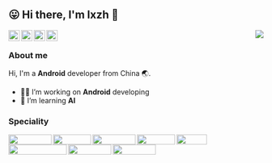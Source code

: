 <!-- <style type="text/css">
img {margin:3px}
</style> -->

## 😛 Hi there, I'm lxzh 👋

<img align="right" src="https://github-readme-stats.vercel.app/api?username=lxzh&show_icons=true&icon_color=0333f6&text_color=afb7c0&bg_color=0c0e12&hide_title=false&count_private=true&include_all_commits=true">


<a href="https://blog.lxzh.app">
  <img align="left" alt="lxzh's Blog" width="22px" src="https://cdn.jsdelivr.net/npm/simple-icons@v3/icons/blogger.svg" />
</a>
<a href="https://blog.csdn.net/lxzh12345">
  <img align="left" alt="lxzh's CSDN Blog" width="22px" src="https://cdn.jsdelivr.net/npm/simple-icons@v3/icons/blogger.svg" />
</a>
<a href="https://www.zhihu.com/people/lxzh123">
  <img align="left" alt="lxzh's Zhihu" width="22px" src="https://cdn.jsdelivr.net/npm/simple-icons@v3/icons/zhihu.svg" />
</a>
<a href="mailto:leijf1239848066@gmail.com">
  <img align="left" alt="lxzh's Gmail" width="22px" src="https://cdn.jsdelivr.net/npm/simple-icons@v3/icons/gmail.svg" />
</a>

<br/>

### About me

Hi, I'm a **Android** developer from China 🌏.

- 👨‍💻‍ I’m working on **Android** developing
- 🌱 I’m learning **AI**

### Speciality

<a><img align="left" width="85px" height="20px" src="https://img.shields.io/badge/Android-5+-009900?style=for-the=badge&logo=android&logoColor=%ffffff"/></a>

<a><img align="left" width="75px" height="20px" src="https://img.shields.io/badge/C/C++-3+-669977?style=for-the=badge&logo=c&logoColor=%ffffff"/></a>

<a><img align="left" width="85px" height="20px" src="https://img.shields.io/badge/Python-3+-669977?style=for-the=badge&logo=python&logoColor=%ffffff"/></a>

<a><img align="left" width="75px" height="20px" src="https://img.shields.io/badge/Gradle-4-66bb77?style=for-the=badge&logo=gradle&logoColor=%ffffff"/></a>

<a><img align="left" width="60px" height="20px" src="https://img.shields.io/badge/Git-4+-66dd77?style=for-the=badge&logo=git&logoColor=%ffffff"/></a>

<a><img align="left" width="115px" height="20px" src="https://img.shields.io/badge/Android Studio-4+-66dd77?style=for-the=badge&logo=android-studio&logoColor=%ffffff"/></a>

<a><img align="left" width="85px" height="20px" src="https://img.shields.io/badge/VSCode-3-667777?style=for-the=badge&logo=visual-studio-code&logoColor=%ffffff"/></a>

<a><img align="left" width="85px" height="20px" src="https://img.shields.io/badge/Xcode-3-667777?style=for-the=badge&logo=xcode&logoColor=%ffffff"/></a>

<!--
**lxzh/lxzh** is a ✨ _special_ ✨ repository because its `README.md` (this file) appears on your GitHub profile.

Here are some ideas to get you started:

- 🔭 I’m currently working on ...
- 🌱 I’m currently learning ...
- 👯 I’m looking to collaborate on ...
- 🤔 I’m looking for help with ...
- 💬 Ask me about ...
- 📫 How to reach me: ...
- 😄 Pronouns: ...
- ⚡ Fun fact: ...
-->

